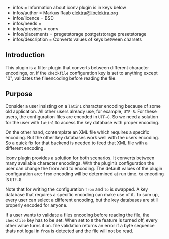 - infos = Information about iconv plugin is in keys below
- infos/author = Markus Raab <elektra@libelektra.org>
- infos/licence = BSD
- infos/needs =
- infos/provides = conv
- infos/placements = pregetstorage postgetstorage presetstorage
- infos/description = Converts values of keys between charsets

## Introduction ##

This plugin is a filter plugin that converts between different character encodings, 
or, if the `checkfile` configuration key is set to anything except "0", validates 
the fileencoding before reading the file.

## Purpose ##

Consider a user insisting on a `latin1` character encoding because
of some old application. All other users already use, for example,
`UTF-8`. For these users, the configuration files are encoded in
`UTF-8`. So we need a solution for the user with `latin1` to access the
key database with proper encoding.

On the other hand, contemplate an XML file which requires a specific
encoding. But the other key databases work well with the users
encoding. So a quick fix for that backend is needed to feed that XML
file with a different encoding.

Iconv plugin provides a solution for both scenarios. It converts between
many available character encodings. With the plugin’s configuration
the user can change the from and to encoding.  The default values of the
plugin configuration are: `from` encoding will be determined at run time.
`to` encoding is `UTF-8`.

Note that for writing the configuration `from` and `to` is swapped. A
key database that requires a specific encoding can make use of it. To
sum up, every user can select a different encoding, but the key databases
are still properly encoded for anyone.

If a user wants to validate a files encoding before reading the file,
the `checkfile` key has to be set. When set to `0` the feature is turned
off, every other value turns it on. file validation returns an error if
a byte sequence thats not legal in `from` is detected and the file will
not be read.
